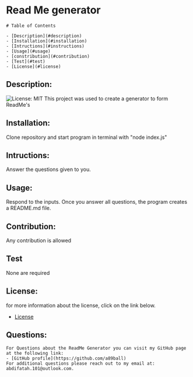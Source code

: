 # Read Me generator
    # Table of Contents
   
    - [Description](#description)
    - [Installation](#installation)
    - [Intructions](#instructions)
    - [Usage](#usage)
    - [constribution](#contribution)
    - [Test](#test)
    - [License](#license)
  ## Description:
  ![License: MIT](https://img.shields.io/badge/License-MIT-yellow.svg "Liscense Badge")
    This project was used to create a generator to form ReadMe's
  ## Installation:
  Clone repository and start program in terminal with "node index.js"
  ## Intructions:
  Answer the questions given to you.
  ## Usage:
  Respond to the inputs. Once you answer all questions, the program creates a README.md file.
  ## Contribution:
  Any contribution is allowed
  ## Test
  None are required
  ## License:
  for more information about the license, click on the link below.
  - [License](https://opensource.org/licensesMIT)
  ## Questions:
    For Questions about the ReadMe Generator you can visit my GitHub page at the following link:
    - [GitHub profile](https://github.com/a89ball)
    For additional questions please reach out to my email at: abdifatah.101@outlook.com.